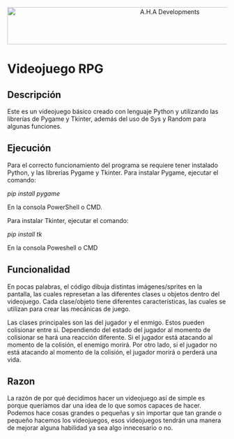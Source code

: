 <div align="center"> <img src="https://images.cooltext.com/5533405.png" width="731" height="85" alt="A.H.A Developments" /> </div>

# **Videojuego RPG**

## **Descripción**

Este es un videojuego básico creado con lenguaje Python y utilizando las librerías de Pygame y Tkinter, además del uso de Sys y Random para algunas funciones.

## **Ejecución**

Para el correcto funcionamiento del programa se requiere tener instalado Python, y las librerías Pygame y Tkinter.
Para instalar Pygame, ejecutar el comando:

*pip install pygame*

En la consola PowerShell o CMD.

Para instalar Tkinter, ejecutar el comando:

*pip install tk*

En la consola Poweshell o CMD

## **Funcionalidad**

En pocas palabras, el código dibuja distintas imágenes/sprites en la pantalla, las cuales represetan a las diferentes clases u objetos dentro del videojuego.
Cada clase/objeto tiene diferentes características, las cuales se utilizan para crear las mecánicas de juego.

Las clases principales son las del jugador y el enmigo. Estos pueden colisionar entre si. Dependiendo del estado del jugador al momento de colisionar se hará una reacción diferente. Si el jugador está atacando al momento de la colisión, el enemigo morirá. Por otro lado, si el jugador no está atacando al momento de la colisión, el jugador morirá o perderá una vida.

## **Razon**

La razón de por qué decidimos hacer un videojuego así de simple es porque queríamos dar 
una idea de lo que somos capaces de hacer. Podemos hace cosas grandes o pequeñas y 
sin importar que tan grande o pequeño hacemos los videojuegos, 
esos videojuegos tendrán una manera de mejorar alguna habilidad ya sea algo innecesario o no. 